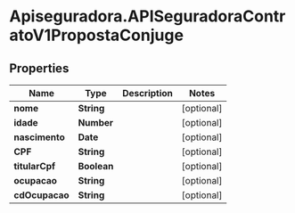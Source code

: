 # Apiseguradora.APISeguradoraContratoV1PropostaConjuge

## Properties
Name | Type | Description | Notes
------------ | ------------- | ------------- | -------------
**nome** | **String** |  | [optional] 
**idade** | **Number** |  | [optional] 
**nascimento** | **Date** |  | [optional] 
**CPF** | **String** |  | [optional] 
**titularCpf** | **Boolean** |  | [optional] 
**ocupacao** | **String** |  | [optional] 
**cdOcupacao** | **String** |  | [optional] 


